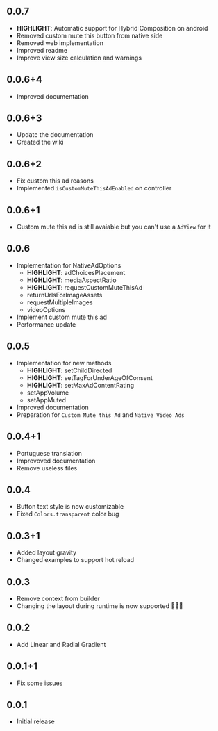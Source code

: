 ## 0.0.7

- **HIGHLIGHT**: Automatic support for Hybrid Composition on android
- Removed custom mute this button from native side
- Removed web implementation
- Improved readme
- Improve view size calculation and warnings

## 0.0.6+4

- Improved documentation

## 0.0.6+3

- Update the documentation
- Created the wiki

## 0.0.6+2

- Fix custom this ad reasons
- Implemented `isCustomMuteThisAdEnabled` on controller

## 0.0.6+1

- Custom mute this ad is still avaiable but you can't use a `AdView` for it

## 0.0.6

- Implementation for NativeAdOptions
    - **HIGHLIGHT**: adChoicesPlacement
    - **HIGHLIGHT**: mediaAspectRatio
    - **HIGHLIGHT**: requestCustomMuteThisAd
    - returnUrlsForImageAssets
    - requestMultipleImages
    - videoOptions
- Implement custom mute this ad
- Performance update

## 0.0.5

- Implementation for new methods
    - **HIGHLIGHT**: setChildDirected
    - **HIGHLIGHT**: setTagForUnderAgeOfConsent
    - **HIGHLIGHT**: setMaxAdContentRating
    - setAppVolume
    - setAppMuted
- Improved documentation
- Preparation for `Custom Mute this Ad` and `Native Video Ads`

## 0.0.4+1

- Portuguese translation
- Improvoved documentation
- Remove useless files

## 0.0.4

- Button text style is now customizable
- Fixed `Colors.transparent` color bug

## 0.0.3+1

- Added layout gravity
- Changed examples to support hot reload

## 0.0.3

- Remove context from builder
- Changing the layout during runtime is now supported 🥳🥳🎉

## 0.0.2

- Add Linear and Radial Gradient

## 0.0.1+1

- Fix some issues

## 0.0.1

- Initial release
